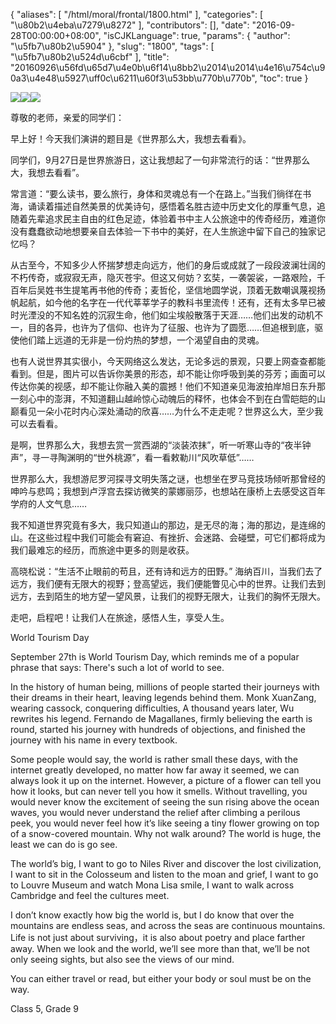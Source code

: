 {
    "aliases": [
        "/html/moral/frontal/1800.html"
    ],
    "categories": [
        "\u80b2\u4eba\u7279\u8272"
    ],
    "contributors": [],
    "date": "2016-09-28T00:00:00+08:00",
    "isCJKLanguage": true,
    "params": {
        "author": "\u5fb7\u80b2\u5904"
    },
    "slug": "1800",
    "tags": [
        "\u5fb7\u80b2\u524d\u6cbf"
    ],
    "title": "20160926\u56fd\u65d7\u4e0b\u6f14\u8bb2\u2014\u2014\u4e16\u754c\u90a3\u4e48\u5927\uff0c\u6211\u60f3\u53bb\u770b\u770b",
    "toc": true
}

![](https://cdn.tfls.online/mirror/full/94037c1cf5c1dd54f7907fd4a0ecffc01d0408ec.jpg)![](https://cdn.tfls.online/mirror/full/6c81aa7eb4953d392f82e664cd08f450f6376dcd.jpg)![](https://cdn.tfls.online/mirror/full/74e01312951c17db37beb9e1a9ad617f6d7b4b67.jpg)




尊敬的老师，亲爱的同学们：




早上好！今天我们演讲的题目是《世界那么大，我想去看看》。




同学们，9月27日是世界旅游日，这让我想起了一句非常流行的话：“世界那么大，我想去看看”。




常言道：“要么读书，要么旅行，身体和灵魂总有一个在路上。”当我们徜徉在书海，诵读着描述自然美景的优美诗句，感悟着名胜古迹中历史文化的厚重气息，追随着先辈追求民主自由的红色足迹，体验着书中主人公旅途中的传奇经历，难道你没有蠢蠢欲动地想要亲自去体验一下书中的美好，在人生旅途中留下自己的独家记忆吗？




从古至今，不知多少人怀揣梦想走向远方，他们的身后或成就了一段段波澜壮阔的不朽传奇，或寂寂无声，隐灭苍宇。但这又何妨？玄奘，一袭袈裟，一路艰险，千百年后吴姓书生提笔再书他的传奇；麦哲伦，坚信地圆学说，顶着无数嘲讽蔑视扬帆起航，如今他的名字在一代代莘莘学子的教科书里流传！还有，还有太多早已被时光湮没的不知名姓的沉寂生命，他们如尘埃般散落于天涯……他们出发的动机不一，目的各异，也许为了信仰、也许为了征服、也许为了圆愿……但追根到底，驱使他们踏上远道的无非是一份灼热的梦想，一个渴望自由的灵魂。




也有人说世界其实很小，今天网络这么发达，无论多远的景观，只要上网查查都能看到。但是，图片可以告诉你美景的形态，却不能让你呼吸到美的芬芳；画面可以传达你美的视感，却不能让你融入美的震撼！他们不知道亲见海波拍岸旭日东升那一刻心中的澎湃，不知道翻山越岭惊心动魄后的释怀，也体会不到在白雪皑皑的山巅看见一朵小花时内心深处涌动的欣喜……为什么不走走呢？世界这么大，至少我可以去看看。




是啊，世界那么大，我想去赏一赏西湖的“淡装浓抹”，听一听寒山寺的“夜半钟声”，寻一寻陶渊明的“世外桃源”，看一看敕勒川“风吹草低”……




世界那么大，我想游尼罗河探寻文明失落之谜，也想坐在罗马竞技场倾听那曾经的呻吟与悲鸣；我想到卢浮宫去探访微笑的蒙娜丽莎，也想站在康桥上去感受这百年学府的人文气息……




我不知道世界究竟有多大，我只知道山的那边，是无尽的海；海的那边，是连绵的山。在这些过程中我们可能会有窘迫、有挫折、会迷路、会碰壁，可它们都将成为我们最难忘的经历，而旅途中更多的则是收获。




高晓松说：“生活不止眼前的苟且，还有诗和远方的田野。” 海纳百川，当我们去了远方，我们便有无限大的视野；登高望远，我们便能瞥见心中的世界。让我们去到远方，去到陌生的地方望一望风景，让我们的视野无限大，让我们的胸怀无限大。




走吧，启程吧！让我们人在旅途，感悟人生，享受人生。




  






 




World Tourism Day




September 27th is World
Tourism Day, which reminds me of a popular phrase that says: There's such a lot
of world to see.




In the history of human
being, millions of people started their journeys with their dreams in their
heart, leaving legends behind them. Monk XuanZang, wearing cassock, conquering
difficulties, A thousand years later, Wu rewrites his legend. Fernando de
Magallanes, firmly believing the earth is round, started his journey with
hundreds of objections, and finished the journey with his name in every
textbook.




Some people would say,
the world is rather small these days, with the internet greatly developed, no
matter how far away it seemed, we can always look it up on the internet.
However, a picture of a flower can tell you how it looks, but can never tell
you how it smells. Without travelling, you would never know the excitement of
seeing the sun rising above the ocean waves, you would never understand the
relief after climbing a perilous peek, you would never feel how it’s like
seeing a tiny flower growing on top of a snow-covered mountain. Why not walk
around? The world is huge, the least we can do is go see.




The world’s big, I want
to go to Niles River and discover the lost civilization, I want to sit in the
Colosseum and listen to the moan and grief, I want to go to Louvre Museum and
watch Mona Lisa smile, I want to walk across Cambridge and feel the cultures
meet.




I don’t know exactly how
big the world is, but I do know that over the mountains are endless seas, and
across the seas are continuous mountains. Life is not just about surviving，it is also about poetry
and place farther away. When we look and the world, we’ll see more than that,
we’ll be not only seeing sights, but also see the views of our mind.




You can either travel or
read, but either your body or soul must be on the way. 




Class 5, Grade 9



  


  



